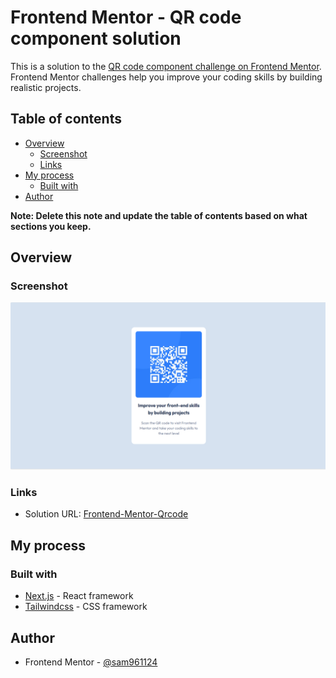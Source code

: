 # Frontend Mentor - QR code component solution

This is a solution to the [QR code component challenge on Frontend Mentor](https://www.frontendmentor.io/challenges/qr-code-component-iux_sIO_H). Frontend Mentor challenges help you improve your coding skills by building realistic projects. 

## Table of contents

- [Overview](#overview)
  - [Screenshot](#screenshot)
  - [Links](#links)
- [My process](#my-process)
  - [Built with](#built-with)
- [Author](#author)

**Note: Delete this note and update the table of contents based on what sections you keep.**

## Overview

### Screenshot

![](public/screenshot.png)

### Links

- Solution URL: [Frontend-Mentor-Qrcode](https://sam961124.github.io/frontend-mentor-qrcode/)

## My process

### Built with

- [Next.js](https://nextjs.org/) - React framework
- [Tailwindcss](https://tailwindcss.com/) - CSS framework

## Author

- Frontend Mentor - [@sam961124](https://www.frontendmentor.io/profile/sam961124)

